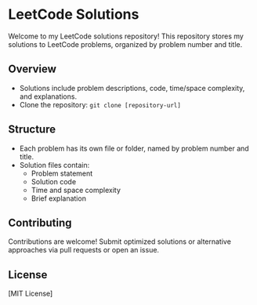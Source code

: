 # LeetCode Solutions

Welcome to my LeetCode solutions repository! This repository stores my solutions to LeetCode problems, organized by problem number and title.

## Overview
- Solutions include problem descriptions, code, time/space complexity, and explanations.
- Clone the repository: `git clone [repository-url]`

## Structure
- Each problem has its own file or folder, named by problem number and title.
- Solution files contain:
  - Problem statement
  - Solution code
  - Time and space complexity
  - Brief explanation

## Contributing
Contributions are welcome! Submit optimized solutions or alternative approaches via pull requests or open an issue.

## License
[MIT License]
